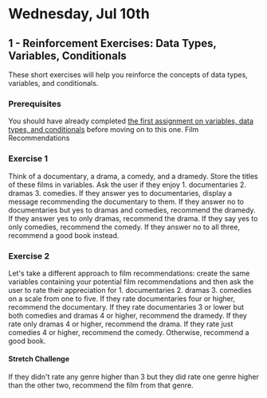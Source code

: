 # Wednesday, Jul 10th
## 1 - Reinforcement Exercises: Data Types, Variables, Conditionals

These short exercises will help you reinforce the concepts of data types, variables, and conditionals.

### Prerequisites

You should have already completed [the first assignment on variables, data types, and conditionals](https://github.com/adam-weiler/GA-python_fundamentals) before moving on to this one.
Film Recommendations

### Exercise 1

Think of a documentary, a drama, a comedy, and a dramedy. Store the titles of these films in variables. Ask the user if they enjoy 1. documentaries 2. dramas 3. comedies. If they answer yes to documentaries, display a message recommending the documentary to them. If they answer no to documentaries but yes to dramas and comedies, recommend the dramedy. If they answer yes to only dramas, recommend the drama. If they say yes to only comedies, recommend the comedy. If they answer no to all three, recommend a good book instead.

### Exercise 2

Let's take a different approach to film recommendations: create the same variables containing your potential film recommendations and then ask the user to rate their appreciation for 1. documentaries 2. dramas 3. comedies on a scale from one to five. If they rate documentaries four or higher, recommend the documentary. If they rate documentaries 3 or lower but both comedies and dramas 4 or higher, recommend the dramedy. If they rate only dramas 4 or higher, recommend the drama. If they rate just comedies 4 or higher, recommend the comedy. Otherwise, recommend a good book.

#### Stretch Challenge

If they didn't rate any genre higher than 3 but they did rate one genre higher than the other two, recommend the film from that genre.
